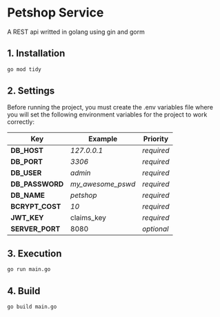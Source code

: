 # Petshop Service

A REST api writted in golang using gin and gorm

## 1. Installation

```bash
go mod tidy
```

## 2. Settings

Before running the project, you must create the .env variables file where you will set the following environment variables for the project to work correctly:

| Key             | Example           | Priority   |
| --------------- | ----------------- | ---------- |
| **DB_HOST**     | _127.0.0.1_       | _required_ |
| **DB_PORT**     | _3306_            | _required_ |
| **DB_USER**     | _admin_           | _required_ |
| **DB_PASSWORD** | _my_awesome_pswd_ | _required_ |
| **DB_NAME**     | _petshop_         | _required_ |
| **BCRYPT_COST** | _10_              | _required_ |
| **JWT_KEY**     | claims_key        | _required_ |
| **SERVER_PORT** | 8080              | _optional_ |

## 3. Execution

```bash
go run main.go
```

## 4. Build

```bash
go build main.go
```
